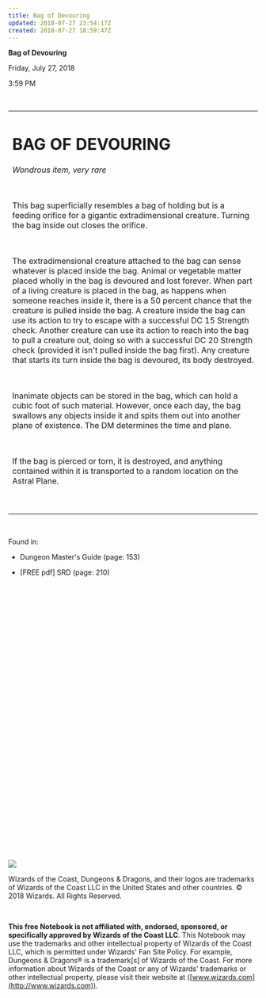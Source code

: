 ```yaml
---
title: Bag of Devouring
updated: 2018-07-27 23:54:17Z
created: 2018-07-27 18:59:47Z
---
```


**Bag of Devouring**

Friday, July 27, 2018

3:59 PM

 

<table><tbody><tr class="odd"><td><h1 id="bag-of-devouring"><strong>BAG OF DEVOURING</strong></h1><p><em>Wondrous item, very rare</em></p><p> </p><p>This bag superficially resembles a bag of holding but is a feeding orifice for a gigantic extradimensional creature. Turning the bag inside out closes the orifice.</p><p> </p><p>The extradimensional creature attached to the bag can sense whatever is placed inside the bag. Animal or vegetable matter placed wholly in the bag is devoured and lost forever. When part of a living creature is placed in the bag, as happens when someone reaches inside it, there is a 50 percent chance that the creature is pulled inside the bag. A creature inside the bag can use its action to try to escape with a successful DC 15 Strength check. Another creature can use its action to reach into the bag to pull a creature out, doing so with a successful DC 20 Strength check (provided it isn't pulled inside the bag first). Any creature that starts its turn inside the bag is devoured, its body destroyed.</p><p> </p><p>Inanimate objects can be stored in the bag, which can hold a cubic foot of such material. However, once each day, the bag swallows any objects inside it and spits them out into another plane of existence. The DM determines the time and plane.</p><p> </p><p>If the bag is pierced or torn, it is destroyed, and anything contained within it is transported to a random location on the Astral Plane.</p><p> </p></td></tr></tbody></table>

 

Found in:

-   Dungeon Master's Guide (page: 153)

-   \[FREE pdf\] SRD (page: 210)

 

 

 

 

 

 

 

 

 

 

 

 

 

 

 

 

 

 

![](tmp\media\image1.png)

Wizards of the Coast, Dungeons & Dragons, and their logos are trademarks of Wizards of the Coast LLC in the United States and other countries. © 2018 Wizards. All Rights Reserved.

 

**This free Notebook is not affiliated with, endorsed, sponsored, or specifically approved by Wizards of the Coast LLC**. This Notebook may use the trademarks and other intellectual property of Wizards of the Coast LLC, which is permitted under Wizards' Fan Site Policy. For example, Dungeons & Dragons® is a trademark\[s\] of Wizards of the Coast. For more information about Wizards of the Coast or any of Wizards' trademarks or other intellectual property, please visit their website at ([www.wizards.com](http://www.wizards.com)).
